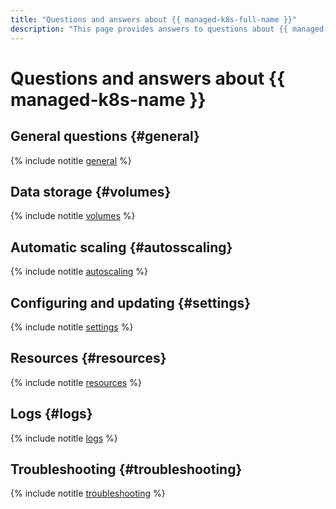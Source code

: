 ```yaml
---
title: "Questions and answers about {{ managed-k8s-full-name }}"
description: "This page provides answers to questions about {{ managed-k8s-name }}."
---
```


# Questions and answers about {{ managed-k8s-name }}

## General questions {#general}

{% include notitle [general](../../_qa/managed-kubernetes/general.md) %}

## Data storage {#volumes}

{% include notitle [volumes](../../_qa/managed-kubernetes/volumes.md) %}

## Automatic scaling {#autosscaling}

{% include notitle [autoscaling](../../_qa/managed-kubernetes/cluster-autoscaler.md) %}

## Configuring and updating {#settings}

{% include notitle [settings](../../_qa/managed-kubernetes/settings.md) %}

## Resources {#resources}

{% include notitle [resources](../../_qa/managed-kubernetes/resources.md) %}

## Logs {#logs}

{% include notitle [logs](../../_qa/managed-kubernetes/logs.md) %}

## Troubleshooting {#troubleshooting}

{% include notitle [troubleshooting](../../_qa/managed-kubernetes/troubleshooting.md) %}